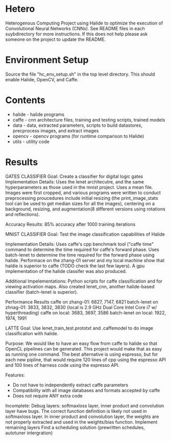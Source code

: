 Hetero
======
Heterogenous Computing Project using Halide to optimize the execution of Convolutional Neural Networks (CNNs).
See README files in each suybdirectory for more instructions. If this does not help please ask someone on the project to update the README.

Environment Setup
=================
Source the file "hc_env_setup.sh" in the top level directory. This should enable Halide, OpenCV, and Caffe.

Contents
=======
  * halide - halide programs
  * caffe - cnn architecture files, training and testing scripts, trained models
  * data - data, extracted parameters, scripts to build datastores, precprocess images, and extract images
  * opencv - opencv programs (for runtime comparison to Halide)
  * utils - utility code

Results
=======
GATES CLASSIFIER
Goal: Create a classifier for digital logic gates
Implementation Details: Uses the lenet architecutre, and the same hyperparameters as those used in the mnist project. Uses a mean file. Images were first cropped, and various programs were written to conduct preprocessing proucedures include initial resizing (the print_image_stats tool can be used to get median sizes for all the images), centering on a background, resizing, and augmentation(8 different versions using rotations and reflections). 

Accuracy Results: 85% accuracy after 1000 training iterations

MNIST CLASSIFIER
Goal: Test the image classification capabilities of Halide

Implementation Details: Uses caffe's cpp benchmark tool ("caffe time" command to determine the time required for caffe's forward phase. Uses batch-lenet to determine the time required for the forward phase using halide. Performace on the zhang-01 server and my local machine show that haldie is superior to caffe (TODO check the last few layers). A gpu implementation of the halide classifer was also produced.

Additional Impelementations: Python scripts for caffe classification and for viewing activation maps. Also created lenet_cnn, another halide-based classifier (batch-lenet is superior).

Performance Results
caffe on zhang-01: 6827, 7147, 6821
batch-lenet on zhnag-01: 3833, 3832, 3830
(local is 2.9 GHz Dual Core Intel Core i7 w/ hyperthreading)
caffe on local: 3683, 3697, 3586
batch-lenet on local: 1922, 1974, 1991

LATTE
Goal: Use lenet_train_test.prototxt and .caffemodel to do image classification with halide. 

Purpose: We would like to have an easy flow from caffe to halide so that OpenCL pipelines can be generated. This project would make that as easy as running one command. The best alternative is using espresso, but for each new pipline, that would require 120 lines of cpp using the espresso API and 100 lines of harness code using the espresso API.

Features:
+ Do not have to independently extract caffe parameters
+ Compatibility with all image databases and formats accepted by caffe
+ Does not require ANY extra code

Incomplete: 
Debug layers:
      softmaxloss layer, inner product and convolution layer have bugs. The correct function definition is likely not used in softmaxloss layer. In inner product and convolution layer, the weights are not properly extracted and used in the weights/bias function.
Implement remaining layers
Find a scheduling solution (prewritten schedules, autotuner intergration)